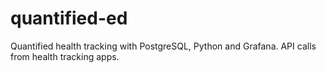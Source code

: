 # quantified-ed
Quantified health tracking with PostgreSQL, Python and Grafana. API calls from health tracking apps.
